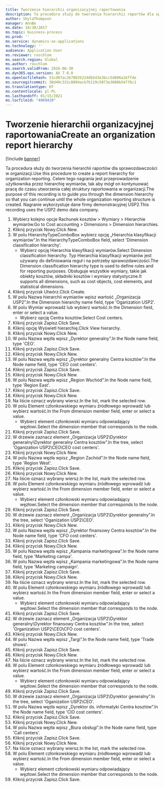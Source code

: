 ```yaml
---
title: Tworzenie hierarchii organizacyjnej raportowania
description: Ta procedura służy do tworzenia hierarchii raportów dla sprawozdawczości w organizacji.
author: ShylaThompson
manager: AnnBe
ms.date: 10/30/2017
ms.topic: business-process
ms.prod: ''
ms.service: dynamics-ax-applications
ms.technology: ''
audience: Application User
ms.reviewer: roschlom
ms.search.region: Global
ms.author: roschlom
ms.search.validFrom: 2016-06-30
ms.dyn365.ops.version: AX 7.0.0
ms.openlocfilehash: 51cd97ac2b78035224db543e3bcc5d606a16ffde
ms.sourcegitcommit: 38d40c331c8894acb7b119c5073e3088b54776c1
ms.translationtype: HT
ms.contentlocale: pl-PL
ms.lasthandoff: 01/15/2021
ms.locfileid: "4969410"
---
```

# <a name="create-an-organization-report-hierarchy"></a><span data-ttu-id="e37ca-103">Tworzenie hierarchii organizacyjnej raportowania</span><span class="sxs-lookup"><span data-stu-id="e37ca-103">Create an organization report hierarchy</span></span>

[!include [banner](../../includes/banner.md)]

<span data-ttu-id="e37ca-104">Ta procedura służy do tworzenia hierarchii raportów dla sprawozdawczości w organizacji.</span><span class="sxs-lookup"><span data-stu-id="e37ca-104">Use this procedure to create a report hierarchy for organization reporting.</span></span> <span data-ttu-id="e37ca-105">Celem tego nagrania jest przeprowadzenie użytkownika przez hierarchię wymiarów, tak aby mógł on kontynuować pracę do czasu utworzenia całej struktury raportowania w organizacji.</span><span class="sxs-lookup"><span data-stu-id="e37ca-105">The purpose of this recording is to guide you through the dimension hierarchy so that you can continue until the whole organization reporting structure is created.</span></span> <span data-ttu-id="e37ca-106">Nagranie wykorzystuje dane firmy demonstracyjnej USP2.</span><span class="sxs-lookup"><span data-stu-id="e37ca-106">This recording uses the USP2 demo data company.</span></span>

1. <span data-ttu-id="e37ca-107">Wybierz kolejno opcje Rachunek kosztów > Wymiary > Hierarchie wymiarów.</span><span class="sxs-lookup"><span data-stu-id="e37ca-107">Go to Cost accounting > Dimensions > Dimension hierarchies.</span></span>
2. <span data-ttu-id="e37ca-108">Kliknij przycisk Nowy.</span><span class="sxs-lookup"><span data-stu-id="e37ca-108">Click New.</span></span>
3. <span data-ttu-id="e37ca-109">W polu HierarchyTypeComboBox wybierz opcję „Hierarchia klasyfikacji wymiarów”.</span><span class="sxs-lookup"><span data-stu-id="e37ca-109">In the HierarchyTypeComboBox field, select 'Dimension classification hierarchy'.</span></span>
    * <span data-ttu-id="e37ca-110">Wybierz opcję Hierarchia klasyfikacji wymiarów.</span><span class="sxs-lookup"><span data-stu-id="e37ca-110">Select Dimension classification hierarchy.</span></span> <span data-ttu-id="e37ca-111">Typ Hierarchia klasyfikacji wymiarów jest używany do definiowania reguł i na potrzeby sprawozdawczości.</span><span class="sxs-lookup"><span data-stu-id="e37ca-111">The Dimension classification hierarchy type is used to define rules and for reporting purposes.</span></span> <span data-ttu-id="e37ca-112">Obsługuje wszystkie wymiary, takie jak obiekty kosztów, składniki kosztów i wymiary statystyczne.</span><span class="sxs-lookup"><span data-stu-id="e37ca-112">It supports all dimensions, such as cost objects, cost elements, and statistical dimensions.</span></span>  
4. <span data-ttu-id="e37ca-113">Kliknij przycisk Utwórz.</span><span class="sxs-lookup"><span data-stu-id="e37ca-113">Click Create.</span></span>
5. <span data-ttu-id="e37ca-114">W polu Nazwa hierarchii wymiarów wpisz wartość „Organizacja USP2”.</span><span class="sxs-lookup"><span data-stu-id="e37ca-114">In the Dimension hierarchy name field, type 'Oganization USP2'.</span></span>
6. <span data-ttu-id="e37ca-115">W polu Wymiar wprowadź lub wybierz wartość.</span><span class="sxs-lookup"><span data-stu-id="e37ca-115">In the Dimension field, enter or select a value.</span></span>
    * <span data-ttu-id="e37ca-116">Wybierz opcję Centra kosztów.</span><span class="sxs-lookup"><span data-stu-id="e37ca-116">Select Cost centers.</span></span>  
7. <span data-ttu-id="e37ca-117">Kliknij przycisk Zapisz.</span><span class="sxs-lookup"><span data-stu-id="e37ca-117">Click Save.</span></span>
8. <span data-ttu-id="e37ca-118">Kliknij opcję Wyświetl hierarchię.</span><span class="sxs-lookup"><span data-stu-id="e37ca-118">Click View hierarchy.</span></span>
9. <span data-ttu-id="e37ca-119">Kliknij przycisk Nowy.</span><span class="sxs-lookup"><span data-stu-id="e37ca-119">Click New.</span></span>
10. <span data-ttu-id="e37ca-120">W polu Nazwa węzła wpisz „Dyrektor generalny”.</span><span class="sxs-lookup"><span data-stu-id="e37ca-120">In the Node name field, type 'CEO'.</span></span>
11. <span data-ttu-id="e37ca-121">Kliknij przycisk Zapisz.</span><span class="sxs-lookup"><span data-stu-id="e37ca-121">Click Save.</span></span>
12. <span data-ttu-id="e37ca-122">Kliknij przycisk Nowy.</span><span class="sxs-lookup"><span data-stu-id="e37ca-122">Click New.</span></span>
13. <span data-ttu-id="e37ca-123">W polu Nazwa węzła wpisz „Dyrektor generalny Centra kosztów”.</span><span class="sxs-lookup"><span data-stu-id="e37ca-123">In the Node name field, type 'CEO cost centers'.</span></span>
14. <span data-ttu-id="e37ca-124">Kliknij przycisk Zapisz.</span><span class="sxs-lookup"><span data-stu-id="e37ca-124">Click Save.</span></span>
15. <span data-ttu-id="e37ca-125">Kliknij przycisk Nowy.</span><span class="sxs-lookup"><span data-stu-id="e37ca-125">Click New.</span></span>
16. <span data-ttu-id="e37ca-126">W polu Nazwa węzła wpisz „Region Wschód”.</span><span class="sxs-lookup"><span data-stu-id="e37ca-126">In the Node name field, type 'Region East'.</span></span>
17. <span data-ttu-id="e37ca-127">Kliknij przycisk Zapisz.</span><span class="sxs-lookup"><span data-stu-id="e37ca-127">Click Save.</span></span>
18. <span data-ttu-id="e37ca-128">Kliknij przycisk Nowy.</span><span class="sxs-lookup"><span data-stu-id="e37ca-128">Click New.</span></span>
19. <span data-ttu-id="e37ca-129">Na liście oznacz wybrany wiersz.</span><span class="sxs-lookup"><span data-stu-id="e37ca-129">In the list, mark the selected row.</span></span>
20. <span data-ttu-id="e37ca-130">W polu Element członkowskiego wymiaru źródłowego wprowadź lub wybierz wartość.</span><span class="sxs-lookup"><span data-stu-id="e37ca-130">In the From dimension member field, enter or select a value.</span></span>
    * <span data-ttu-id="e37ca-131">Wybierz element członkowski wymiaru odpowiadający węzłowi.</span><span class="sxs-lookup"><span data-stu-id="e37ca-131">Select the dimension member that corresponds to the node.</span></span>  
21. <span data-ttu-id="e37ca-132">Kliknij przycisk Zapisz.</span><span class="sxs-lookup"><span data-stu-id="e37ca-132">Click Save.</span></span>
22. <span data-ttu-id="e37ca-133">W drzewie zaznacz element „Organizacja USP2\Dyrektor generalny\Dyrektor generalny Centra kosztów”.</span><span class="sxs-lookup"><span data-stu-id="e37ca-133">In the tree, select 'Oganization USP2\CEO\CEO cost centers'.</span></span>
23. <span data-ttu-id="e37ca-134">Kliknij przycisk Nowy.</span><span class="sxs-lookup"><span data-stu-id="e37ca-134">Click New.</span></span>
24. <span data-ttu-id="e37ca-135">W polu Nazwa węzła wpisz „Region Zachód”.</span><span class="sxs-lookup"><span data-stu-id="e37ca-135">In the Node name field, type 'Region West'.</span></span>
25. <span data-ttu-id="e37ca-136">Kliknij przycisk Zapisz.</span><span class="sxs-lookup"><span data-stu-id="e37ca-136">Click Save.</span></span>
26. <span data-ttu-id="e37ca-137">Kliknij przycisk Nowy.</span><span class="sxs-lookup"><span data-stu-id="e37ca-137">Click New.</span></span>
27. <span data-ttu-id="e37ca-138">Na liście oznacz wybrany wiersz.</span><span class="sxs-lookup"><span data-stu-id="e37ca-138">In the list, mark the selected row.</span></span>
28. <span data-ttu-id="e37ca-139">W polu Element członkowskiego wymiaru źródłowego wprowadź lub wybierz wartość.</span><span class="sxs-lookup"><span data-stu-id="e37ca-139">In the From dimension member field, enter or select a value.</span></span>
    * <span data-ttu-id="e37ca-140">Wybierz element członkowski wymiaru odpowiadający węzłowi.</span><span class="sxs-lookup"><span data-stu-id="e37ca-140">Select the dimension member that corresponds to the node.</span></span>  
29. <span data-ttu-id="e37ca-141">Kliknij przycisk Zapisz.</span><span class="sxs-lookup"><span data-stu-id="e37ca-141">Click Save.</span></span>
30. <span data-ttu-id="e37ca-142">W drzewie zaznacz element „Organizacja USP2\Dyrektor generalny”.</span><span class="sxs-lookup"><span data-stu-id="e37ca-142">In the tree, select 'Oganization USP2\CEO'.</span></span>
31. <span data-ttu-id="e37ca-143">Kliknij przycisk Nowy.</span><span class="sxs-lookup"><span data-stu-id="e37ca-143">Click New.</span></span>
32. <span data-ttu-id="e37ca-144">W polu Nazwa węzła wpisz „Dyrektor finansowy Centra kosztów”.</span><span class="sxs-lookup"><span data-stu-id="e37ca-144">In the Node name field, type 'CFO cost centers'.</span></span>
33. <span data-ttu-id="e37ca-145">Kliknij przycisk Zapisz.</span><span class="sxs-lookup"><span data-stu-id="e37ca-145">Click Save.</span></span>
34. <span data-ttu-id="e37ca-146">Kliknij przycisk Nowy.</span><span class="sxs-lookup"><span data-stu-id="e37ca-146">Click New.</span></span>
35. <span data-ttu-id="e37ca-147">W polu Nazwa węzła wpisz „Kampania marketingowa”.</span><span class="sxs-lookup"><span data-stu-id="e37ca-147">In the Node name field, type 'Marketing campa'.</span></span>
36. <span data-ttu-id="e37ca-148">W polu Nazwa węzła wpisz „Kampania marketingowa”.</span><span class="sxs-lookup"><span data-stu-id="e37ca-148">In the Node name field, type 'Marketing campaign'.</span></span>
37. <span data-ttu-id="e37ca-149">Kliknij przycisk Zapisz.</span><span class="sxs-lookup"><span data-stu-id="e37ca-149">Click Save.</span></span>
38. <span data-ttu-id="e37ca-150">Kliknij przycisk Nowy.</span><span class="sxs-lookup"><span data-stu-id="e37ca-150">Click New.</span></span>
39. <span data-ttu-id="e37ca-151">Na liście oznacz wybrany wiersz.</span><span class="sxs-lookup"><span data-stu-id="e37ca-151">In the list, mark the selected row.</span></span>
40. <span data-ttu-id="e37ca-152">W polu Element członkowskiego wymiaru źródłowego wprowadź lub wybierz wartość.</span><span class="sxs-lookup"><span data-stu-id="e37ca-152">In the From dimension member field, enter or select a value.</span></span>
    * <span data-ttu-id="e37ca-153">Wybierz element członkowski wymiaru odpowiadający węzłowi.</span><span class="sxs-lookup"><span data-stu-id="e37ca-153">Select the dimension member that corresponds to the node.</span></span>  
41. <span data-ttu-id="e37ca-154">Kliknij przycisk Zapisz.</span><span class="sxs-lookup"><span data-stu-id="e37ca-154">Click Save.</span></span>
42. <span data-ttu-id="e37ca-155">W drzewie zaznacz element „Organizacja USP2\Dyrektor generalny\Dyrektor finansowy Centra kosztów”.</span><span class="sxs-lookup"><span data-stu-id="e37ca-155">In the tree, select 'Organization USP2\CEO\CFO cost centers'.</span></span>
43. <span data-ttu-id="e37ca-156">Kliknij przycisk Nowy.</span><span class="sxs-lookup"><span data-stu-id="e37ca-156">Click New.</span></span>
44. <span data-ttu-id="e37ca-157">W polu Nazwa węzła wpisz „Targi”.</span><span class="sxs-lookup"><span data-stu-id="e37ca-157">In the Node name field, type 'Trade shows'.</span></span>
45. <span data-ttu-id="e37ca-158">Kliknij przycisk Zapisz.</span><span class="sxs-lookup"><span data-stu-id="e37ca-158">Click Save.</span></span>
46. <span data-ttu-id="e37ca-159">Kliknij przycisk Nowy.</span><span class="sxs-lookup"><span data-stu-id="e37ca-159">Click New.</span></span>
47. <span data-ttu-id="e37ca-160">Na liście oznacz wybrany wiersz.</span><span class="sxs-lookup"><span data-stu-id="e37ca-160">In the list, mark the selected row.</span></span>
48. <span data-ttu-id="e37ca-161">W polu Element członkowskiego wymiaru źródłowego wprowadź lub wybierz wartość.</span><span class="sxs-lookup"><span data-stu-id="e37ca-161">In the From dimension member field, enter or select a value.</span></span>
    * <span data-ttu-id="e37ca-162">Wybierz element członkowski wymiaru odpowiadający węzłowi.</span><span class="sxs-lookup"><span data-stu-id="e37ca-162">Select the dimension member that corresponds to the node.</span></span>  
49. <span data-ttu-id="e37ca-163">Kliknij przycisk Zapisz.</span><span class="sxs-lookup"><span data-stu-id="e37ca-163">Click Save.</span></span>
50. <span data-ttu-id="e37ca-164">W drzewie zaznacz element „Organizacja USP2\Dyrektor generalny”.</span><span class="sxs-lookup"><span data-stu-id="e37ca-164">In the tree, select 'Oganization USP2\CEO'.</span></span>
51. <span data-ttu-id="e37ca-165">W polu Nazwa węzła wpisz „Dyrektor ds. informatyki Centra kosztów”.</span><span class="sxs-lookup"><span data-stu-id="e37ca-165">In the Node name field, type 'CIO cost centers'.</span></span>
52. <span data-ttu-id="e37ca-166">Kliknij przycisk Zapisz.</span><span class="sxs-lookup"><span data-stu-id="e37ca-166">Click Save.</span></span>
53. <span data-ttu-id="e37ca-167">Kliknij przycisk Nowy.</span><span class="sxs-lookup"><span data-stu-id="e37ca-167">Click New.</span></span>
54. <span data-ttu-id="e37ca-168">W polu Nazwa węzła wpisz „Biura obsługi”.</span><span class="sxs-lookup"><span data-stu-id="e37ca-168">In the Node name field, type 'Call centers'.</span></span>
55. <span data-ttu-id="e37ca-169">Kliknij przycisk Zapisz.</span><span class="sxs-lookup"><span data-stu-id="e37ca-169">Click Save.</span></span>
56. <span data-ttu-id="e37ca-170">Kliknij przycisk Nowy.</span><span class="sxs-lookup"><span data-stu-id="e37ca-170">Click New.</span></span>
57. <span data-ttu-id="e37ca-171">Na liście oznacz wybrany wiersz.</span><span class="sxs-lookup"><span data-stu-id="e37ca-171">In the list, mark the selected row.</span></span>
58. <span data-ttu-id="e37ca-172">W polu Element członkowskiego wymiaru źródłowego wprowadź lub wybierz wartość.</span><span class="sxs-lookup"><span data-stu-id="e37ca-172">In the From dimension member field, enter or select a value.</span></span>
    * <span data-ttu-id="e37ca-173">Wybierz element członkowski wymiaru odpowiadający węzłowi.</span><span class="sxs-lookup"><span data-stu-id="e37ca-173">Select the dimension member that corresponds to the node.</span></span>  
59. <span data-ttu-id="e37ca-174">Kliknij przycisk Zapisz.</span><span class="sxs-lookup"><span data-stu-id="e37ca-174">Click Save.</span></span>

